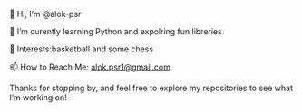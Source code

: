 👋 Hi, I’m @alok-psr

🌱 I’m curently learning Python and expolring fun libreries

🏀 Interests:basketball and some chess

📫 How to Reach Me: alok.psr1@gmail.com

Thanks for stopping by, and feel free to explore my repositories to see what I’m working on!

<!---
alok-psr/alok-psr is a ✨ special ✨ repository because its `README.md` (this file) appears on your GitHub profile.
You can click the Preview link to take a look at your changes.
--->
